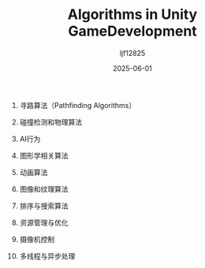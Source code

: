﻿---
title: "Algorithms in Unity GameDevelopment"
date: 2025-06-01
categories: [笔记]
tags: [Unity, GameDevelop, Algorithm]
author: "ljf12825"
summary: Common algorithms in game development
---
1. 寻路算法（Pathfinding Algorithms）

2. 碰撞检测和物理算法

3. AI行为

4. 图形学相关算法

5. 动画算法

6. 图像和纹理算法

7. 排序与搜索算法

8. 资源管理与优化

9. 摄像机控制

10. 多线程与异步处理

